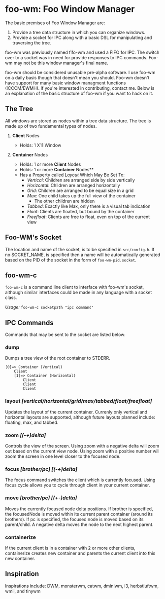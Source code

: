 foo-wm: Foo Window Manager
============================
The basic premises of Foo Window Manager are:

1. Provide a tree data structure in which you can organize windows.
2. Provide a socket for IPC along with a basic DSL for manipulating and traversing the tree.

foo-wm was previously named fifo-wm and used a FIFO for IPC. The switch over to a socket was in need for provide responses to IPC commands. Foo-wm may not be this window manager's final name.

foo-wm should be considered unusable pre-alpha software. I use foo-wm on a daily basis though that doesn't mean you should. Foo-wm doesn't have support for many basic window managment functions (ICCCM/EWMH). If you're interested in contributing, contact me. Below is an explanation of the basic structure of foo-wm if you want to hack on it.

The Tree
--------
All windows are stored as nodes within a tree data structure. The tree is made up of two fundamental types of nodes. 

1. **Client** Nodes
	- Holds: 1 X11 Window

2. **Container** Nodes
	- Holds: 1 or more **Client** Nodes
	- Holds: 1 or more **Container** Nodes**
	- Has a Property called *Layout* Which May Be Set To:
		* *Vertical*: Children are arranged side by side vertically
		* *Horizontal*: Children are arranged horizontally
		* *Grid*: Children are arranged to be equal size in a grid	
		* *Max*: One child takes up the full view of the container 
			- The other children are hidden
		* *Tabbed*: Exactly like Max, only there is a visual tab indication
		* *Float*: Clients are floated, but bound by the container
		* *Freefloat*: Clients are free to float, even on top of the current view

Foo-WM's Socket
---------------
The location and name of the socket, is to be specified in `src/config.h`. If no SOCKET_NAME, is specified then a name will be automatically generated based on the PID of the socket in the form of `foo-wm-pid.socket`.

foo-wm-c
--------
`foo-wm-c` is a command line client to interface with foo-wm's socket, although similar interfaces could be made in any language with a socket class.

*Usage:* `foo-wm-c socketpath "ipc command"`

IPC Commands
------------
Commands that may be sent to the socket are listed below:

### dump
Dumps a tree view of the root container to STDERR.
```
[0]=> Container (Vertical)
	Client
	[1]=> Container (Horizontal)
		Client
		Client
		Client
```

### layout *[vertical/horizontal/grid/max/tabbed/float/freefloat]*
Updates the layout of the current container. Currenly only vertical and horizontal layouts are supported, although future layouts planned include: floating, max, and tabbed.

### zoom *[(-+)delta]*
Controls the view of the screen. Using zoom with a negative delta will zoom out based on the current view node. Using zoom with a positive number will zoom the screen in one level closer to the focused node.

### focus *[brother/pc]* *[(-+)delta]*
The focus command switches the client which is currently focused.
Using focus cycle allows you to cycle through client in your current container.

### move *[brother/pc]* *[(+-)delta]*
Moves the currently focused node delta positions. If brother is specified, the focusedNode is moved within its current parent container (around its brothers). If pc is specified, the focused node is moved based on its parent/child. A negative delta moves the node to the next highest parent.

### containerize
If the current client is in a container with 2 or more other clients, containerize creates  new container and parents the current client into this new container.


Inspiration
------
Inspirations include: 
DWM, monsterwm, catwm, dminiwm, i3, herbstluftwm, wmii, and tinywm
